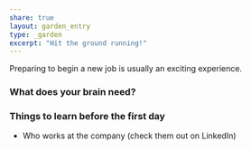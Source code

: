 ```yaml
---
share: true
layout: garden_entry
type: _garden
excerpt: "Hit the ground running!"
---
```

Preparing to begin a new job is usually an exciting experience. 


### What does your brain need?




### Things to learn before the first day
- Who works at the company (check them out on LinkedIn)